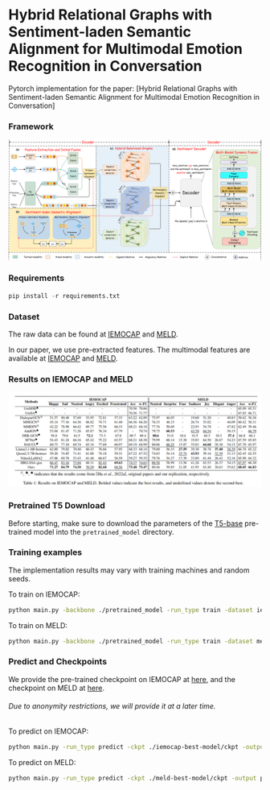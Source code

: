 # Hybrid Relational Graphs with Sentiment-laden Semantic Alignment for Multimodal Emotion Recognition in Conversation

Pytorch implementation for the paper: [Hybrid Relational Graphs with Sentiment-laden Semantic Alignment for Multimodal Emotion Recognition in Conversation]

### Framework

![Illustration of HRG-SSA framework](./assets/framework.png)

### Requirements

```python
pip install -r requirements.txt
```

### Dataset

The raw data can be found at [IEMOCAP](https://sail.usc.edu/iemocap/ "IEMOCAP") and [MELD](https://github.com/SenticNet/MELD "MELD").

In our paper, we use pre-extracted features. The multimodal features are available at [IEMOCAP](https://drive.google.com/drive/folders/1I5uNGOHMTvA6KdzATYmu7P8Z4Ihce6Mi?usp=drive_link) and [MELD](https://drive.google.com/drive/folders/1rtJ8pMbkPIzZEPzZH1-QWrY2yeSRGhki?usp=drive_link).

###  Results on IEMOCAP and MELD

![Results on IEMOCAP and MELD](./assets/results.png)

### Pretrained T5 Download

Before starting, make sure to download the parameters of the [T5-base](https://huggingface.co/google-t5/t5-base) pre-trained model into the `pretrained_model` directory.

### Training examples

The implementation results may vary with training machines and random seeds.

To train on IEMOCAP:

```bash
python main.py -backbone ./pretrained_model -run_type train -dataset iemocap -use_gat -window_size 8 -gat 1 -emotion_first -use_video_mode -use_audio_mode
```

To train on MELD:

```bash
python main.py -backbone ./pretrained_model -run_type train -dataset meld -use_gat -emotion_first -use_video_mode -use_audio_mode
```

### Predict and Checkpoints

We provide the pre-trained checkpoint on IEMOCAP at [here](https://drive.google.com/drive/folders/1a9VD-r0UyeGUsJFHEIMfCtWtB1L6X3QU?usp=drive_link), and the checkpoint on MELD at [here](https://drive.google.com/drive/folders/1mdABgy7Zy5RSJTw5jFr_zzI5cuVYKGsV?usp=drive_link).

###### Due to anonymity restrictions, we will provide it at a later time.

To predict on IEMOCAP:

```bash
python main.py -run_type predict -ckpt ./iemocap-best-model/ckpt -output predict_real.json -dataset iemocap -test_batch_size=64
```

To predict on MELD:

```bash
python main.py -run_type predict -ckpt ./meld-best-model/ckpt -output predict_real.json -dataset meld -test_batch_size=64
```

